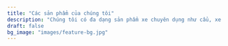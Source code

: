 ```yaml
---
title: "Các sản phẩm của chúng tôi"
description: "Chúng tôi có đa dạng sản phẩm xe chuyên dụng như cẩu, xe tải thùng đông lạnh, mooc ben, mooc sàn, mooc lửng, mooc lồng, phooc lùn, mooc bồn, mooc xi téc, xe xi téc...đáp ứng nhu cầu vận chuyển tất cả các loại hàng hóa mà quý khách cần"
draft: false
bg_image: "images/feature-bg.jpg"
---
```

